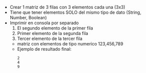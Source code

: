 - Crear 1 matriz de 3 filas con 3 elementos cada una (3x3)
- Tiene que tener elementos SOLO del mismo tipo de dato (String, Number, Boolean)
- Imprimir en consola por separado
    1. El segundo elemento de la primer fila
    1. Primer elemento de la segunda fila
    1. Tercer elemento de la tercer fila
    - matriz con elementos de tipo numerico 123,456,789
    - Ejemplo de resultado final:
        ```
        2
        4
        9
        ``` 